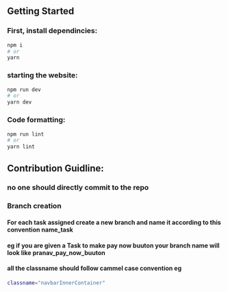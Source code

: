 
## Getting Started

### First, install dependincies:

```bash
npm i
# or
yarn
```

### starting the website:

```bash
npm run dev
# or
yarn dev
```

### Code formatting:

```bash
npm run lint
# or
yarn lint
```

## Contribution Guidline:

### no one should directly commit to the repo

### Branch creation 

#### For each task assigned create a new branch and name it according to this convention name_task 
#### eg if you are given a Task to make pay now buuton your branch name will look like pranav_pay_now_buuton 

#### all the classname should follow cammel case convention eg 
```bash 
classname="navbarInnerContainer"
``` 

